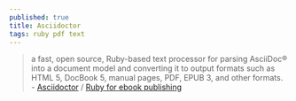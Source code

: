 ```yaml
---
published: true
title: Asciidoctor
tags: ruby pdf text
---
```

>  a fast, open source, Ruby-based text processor for parsing AsciiDoc® into a document model and converting it to output formats such as HTML 5, DocBook 5, manual pages, PDF, EPUB 3, and other formats. - [Asciidoctor](https://asciidoctor.org/) / [Ruby for ebook publishing](https://nts.strzibny.name/ruby-for-ebook-publishing/)
